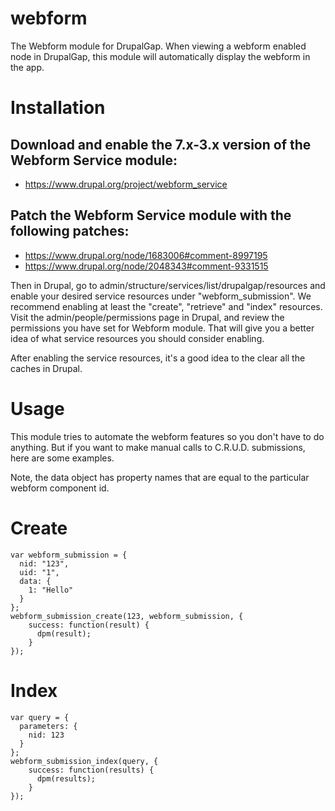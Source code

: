 webform
=======

The Webform module for DrupalGap. When viewing a webform enabled node in
DrupalGap, this module will automatically display the webform in the app.

Installation
============

## Download and enable the 7.x-3.x version of the Webform Service module:

- https://www.drupal.org/project/webform_service

## Patch the Webform Service module with the following patches:

- https://www.drupal.org/node/1683006#comment-8997195
- https://www.drupal.org/node/2048343#comment-9331515

Then in Drupal, go to admin/structure/services/list/drupalgap/resources and enable
   your desired service resources under "webform_submission". We recommend
   enabling at least the "create", "retrieve" and "index" resources. Visit the
   admin/people/permissions page in Drupal, and review the permissions you have
   set for Webform module. That will give you a better idea of what service
   resources you should consider enabling.

After enabling the service resources, it's a good idea to the clear all the
   caches in Drupal.

Usage
=====

This module tries to automate the webform features so you don't have to do
anything. But if you want to make manual calls to C.R.U.D. submissions,
here are some examples.

Note, the data object has property names that are equal to the particular
webform component id.

# Create
```
var webform_submission = {
  nid: "123",
  uid: "1",
  data: {
    1: "Hello"
  }
};
webform_submission_create(123, webform_submission, {
    success: function(result) {
      dpm(result);
    }
});
```
# Index
```
var query = {
  parameters: {
    nid: 123
  }
};
webform_submission_index(query, {
    success: function(results) {
      dpm(results);
    }
});
```

